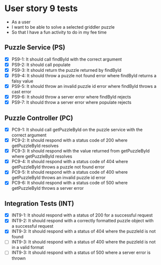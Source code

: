 # User story 9 tests

- As a user
- I want to be able to solve a selected griddler puzzle
- So that I have a fun activity to do in my fee time

## Puzzle Service (PS)

- [x] PS9-1: It should call findById with the correct argument
- [x] PS9-2: It should call populate
- [x] PS9-3: It should return the puzzle returned by findById
- [x] PS9-4: It should throw a puzzle not found error where findById returns a falsy value
- [x] PS9-5: It should throw an invalid puzzle id error where findById throws a cast error
- [x] PS9-6: It should throw a server error where findById rejects
- [x] PS9-7: It should throw a server error where populate rejects

## Puzzle Controller (PC)

- [x] PC9-1: It should call getPuzzleById on the puzzle service with the correct argument
- [x] PC9-2: It should respond with a status code of 200 where getPuzzleById resolves
- [x] PC9-3: It should respond with the value returned from getPuzzleById where getPuzzleById resolves
- [x] PC9-4: It should respond with a status code of 404 where getPuzzleById throws a puzzle not found error
- [x] PC9-5: It should respond with a status code of 400 where getPuzzleById throws an invalid puzzle id error
- [x] PC9-6: It should respond with a status code of 500 where getPuzzleById throws a server error

## Integration Tests (INT)

- [x] INT9-1: It should respond with a status of 200 for a successful request
- [x] INT9-2: It should respond with a correctly formatted puzzle object with a successful request
- [x] INT9-3: It should respond with a status of 404 where the puzzleId is not found
- [ ] INT9-3: It should respond with a status of 400 where the puzzleId is not in a valid format
- [ ] INT9-3: It should respond with a status of 500 where a server error is thrown
